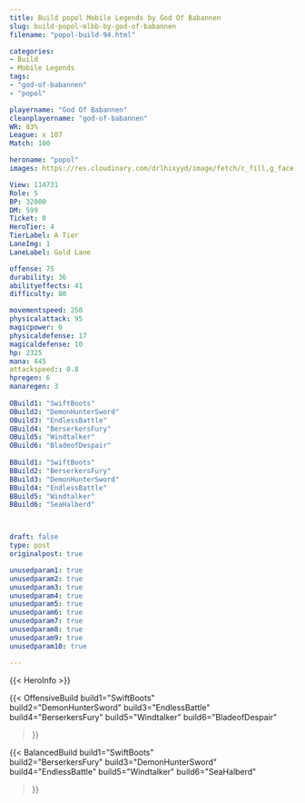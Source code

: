 ```yaml
---
title: Build popol Mobile Legends by God Of Babannen
slug: build-popol-mlbb-by-god-of-babannen
filename: "popol-build-94.html"

categories: 
- Build 
- Mobile Legends
tags: 
- "god-of-babannen"
- "popol"

playername: "God Of Babannen"
cleanplayername: "god-of-babannen"
WR: 83%
League: x 107
Match: 100 

heroname: "popol"
images: https://res.cloudinary.com/drlhixyyd/image/fetch/c_fill,g_face,f_auto/https://cdn2-build.mobagenie.my.id/p/images/banner/full/popol.jpg

View: 114731 
Role: 5 
BP: 32000
DM: 599 
Ticket: 0 
HeroTier: 4 
TierLabel: A Tier 
LaneImg: 1
LaneLabel: Gold Lane

offense: 75 
durability: 36 
abilityeffects: 41 
difficulty: 80 

movementspeed: 250
physicalattack: 95
magicpower: 0
physicaldefense: 17
magicaldefense: 10
hp: 2325
mana: 445
attackspeed:: 0.8
hpregen: 6
manaregen: 3
 
OBuild1: "SwiftBoots"  
OBuild2: "DemonHunterSword" 
OBuild3: "EndlessBattle" 
OBuild4: "BerserkersFury" 
OBuild5: "Windtalker" 
OBuild6: "BladeofDespair" 
 
BBuild1: "SwiftBoots"  
BBuild2: "BerserkersFury" 
BBuild3: "DemonHunterSword" 
BBuild4: "EndlessBattle" 
BBuild5: "Windtalker" 
BBuild6: "SeaHalberd"



draft: false
type: post
originalpost: true

unusedparam1: true
unusedparam2: true
unusedparam3: true
unusedparam4: true
unusedparam5: true
unusedparam6: true
unusedparam7: true
unusedparam8: true
unusedparam9: true
unusedparam10: true

---
```


{{< HeroInfo >}} 

{{< OffensiveBuild 
build1="SwiftBoots"  
build2="DemonHunterSword" 
build3="EndlessBattle" 
build4="BerserkersFury" 
build5="Windtalker" 
build6="BladeofDespair" 
 >}} 

{{< BalancedBuild 
build1="SwiftBoots"  
build2="BerserkersFury" 
build3="DemonHunterSword" 
build4="EndlessBattle" 
build5="Windtalker" 
build6="SeaHalberd" 
 >}}

